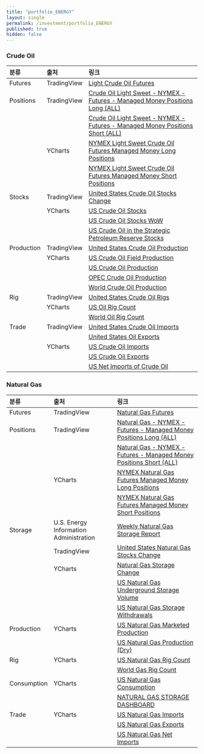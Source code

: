 ```yaml
---
title: "portfolio_ENERGY"
layout: single
permalink: /investment/portfolio_ENERGY
published: true
hidden: false
---
```


<head>
  <base target="_blank">
</head>

<script type="text/javascript" src="https://s3.tradingview.com/tv.js">
</script>



### Crude Oil

<script type="text/javascript">
	new TradingView.MediumWidget({
		"symbols": [
			[
				"Crude Oil Futures",
				"NYMEX:CL1!|1M"
			]
		],
		"chartOnly"			  	: false,
		"width"				    	: "100%",
		"height"				    : 300,
		"locale"	  		  	: "en",
		"colorTheme"		  	: "dark",
		"autosize"			  	: true,
		"showVolume"		  	: false,
		"hideDateRanges"		: false,
		"scalePosition"			: "right",
		"scaleMode"			  	: "Normal",
		"fontFamily"		  	: "sans-serif",
		"noTimeScale"		  	: false,
		"valuesTracking"		: "1",
		"chartType"			  	: "line",
		"lineWidth"			  	: 1,
		"color"					    : "rgba( 34 ,171 ,148 ,1 )",
		"fontColor"			  	: "rgba( 255 ,255 ,255 ,1 )",
		"backgroundColor"		: "rgba( 0 ,0 ,0 ,1 )",
		"gridLineColor"			: "rgba( 255 ,255 ,255 ,0.25 )",
		"widgetFontColor"		: "rgba( 255 ,255 ,255 ,1 )"
	});
</script>

<script type="text/javascript">
	new TradingView.MediumWidget({
		"symbols": [
			[
				"Long",
				"067651_F_MMP_L|1M"
			],
			[
				"Short",
				"067651_F_MMP_S|1M"
			],
			[
				"Stocks",
				"USCOSC|1M"
			],
			[
				"Production",
				"USCOP|1M"
			],
			[
				"Rigs",
				"USCOR|1M"
			],
			[
				"Imports",
				"USCOI|1M"
			],
			[
				"Exports",
				"USOE|1M"
			]
		],
		"chartOnly"			  	: false,
		"width"				    	: "100%",
		"height"				    : 340,
		"locale"	  		  	: "en",
		"colorTheme"		  	: "dark",
		"autosize"			  	: true,
		"showVolume"		  	: false,
		"hideDateRanges"		: false,
		"scalePosition"			: "right",
		"scaleMode"			  	: "Normal",
		"fontFamily"		  	: "sans-serif",
		"noTimeScale"		  	: false,
		"valuesTracking"		: "1",
		"chartType"			  	: "line",
		"lineWidth"			  	: 1,
		"color"					    : "rgba( 34 ,171 ,148 ,1 )",
		"fontColor"			  	: "rgba( 255 ,255 ,255 ,1 )",
		"backgroundColor"		: "rgba( 0 ,0 ,0 ,1 )",
		"gridLineColor"			: "rgba( 255 ,255 ,255 ,0.25 )",
		"widgetFontColor"		: "rgba( 255 ,255 ,255 ,1 )"
	});
</script>

| 분류 | 출처 | 링크 |
| :- | :- | :- |
| Futures		  | TradingView | [Light Crude Oil Futures](https://www.tradingview.com/symbols/NYMEX-CL1%21/) |
| Positions   | TradingView | [Crude Oil Light Sweet - NYMEX - Futures - Managed Money Positions Long (ALL)](https://www.tradingview.com/symbols/COT2-067651_F_MMP_L/) |
|             |             | [Crude Oil Light Sweet - NYMEX - Futures - Managed Money Positions Short (ALL)](https://www.tradingview.com/symbols/COT2-067651_F_MMP_S/) |
|         		| YCharts     | [NYMEX Light Sweet Crude Oil Futures Managed Money Long Positions](https://ycharts.com/indicators/nymex_light_sweet_crude_oil_futures_managed_money_long_positions) |
|				      |             | [NYMEX Light Sweet Crude Oil Futures Managed Money Short Positions](https://ycharts.com/indicators/nymex_light_sweet_crude_oil_futures_managed_money_short_positions) |
| Stocks      | TradingView | [United States Crude Oil Stocks Change](https://www.tradingview.com/symbols/ECONOMICS-USCOSC/) |
|       		  | YCharts     | [US Crude Oil Stocks](https://ycharts.com/indicators/us_stocks_of_crude_oil) |
|			      	|             | [US Crude Oil Stocks WoW](https://ycharts.com/indicators/us_crude_oil_inventories_wow) |
|				      |             | [US Crude Oil in the Strategic Petroleum Reserve Stocks](https://ycharts.com/indicators/us_ending_stocks_of_crude_oil_in_the_strategic_petroleum_reserve) |
| Production  | TradingView | [United States Crude Oil Production](https://www.tradingview.com/symbols/ECONOMICS-USCOP/) |
|           	| YCharts     | [US Crude Oil Field Production](https://ycharts.com/indicators/us_crude_oil_field_production) |
|			      	|             | [US Crude Oil Production](https://ycharts.com/indicators/us_crude_oil_production) |
|			      	|             | [OPEC Crude Oil Production](https://ycharts.com/indicators/opec_crude_oil_production) |
|			      	|             | [World Crude Oil Production](https://ycharts.com/indicators/world_crude_oil_production) |
| Rig         | TradingView | [United States Crude Oil Rigs](https://www.tradingview.com/symbols/ECONOMICS-USCOR/) |
|    			    | YCharts     | [US Oil Rig Count](https://ycharts.com/indicators/us_oil_rotary_rigs) |
|				      |             | [World Oil Rig Count](https://ycharts.com/indicators/world_oil_rotary_rigs) |
| Trade       | TradingView | [United States Crude Oil Imports](https://www.tradingview.com/symbols/ECONOMICS-USCOI/) |
|             |             | [United States Oil Exports](https://www.tradingview.com/symbols/ECONOMICS-USOE/) |
|     			  | YCharts     | [US Crude Oil Imports](https://ycharts.com/indicators/us_crude_oil_imports_wps) |
|				      |             | [US Crude Oil Exports](https://ycharts.com/indicators/us_crude_oil_exports_wie) |
|				      |             | [US Net Imports of Crude Oil](https://ycharts.com/indicators/us_crude_oil_net_imports) |



### Natural Gas

<script type="text/javascript">
	new TradingView.MediumWidget({
		"symbols": [
			[
				"Natural Gas Futures",
				"NYMEX:NG1!|1M"
			]
		],
		"chartOnly"			  	: false,
		"width"				    	: "100%",
		"height"			    	: 300,
		"locale"			    	: "en",
		"colorTheme"		  	: "dark",
		"autosize"			  	: true,
		"showVolume"		  	: false,
		"hideDateRanges"		: false,
		"scalePosition"			: "right",
		"scaleMode"			  	: "Normal",
		"fontFamily"		  	: "sans-serif",
		"noTimeScale"		  	: false,
		"valuesTracking"		: "1",
		"chartType"			  	: "line",
		"lineWidth"			  	: 1,
		"color"					    : "rgba( 34 ,171 ,148 ,1 )",
		"fontColor"				  : "rgba( 255 ,255 ,255 ,1 )",
		"backgroundColor"		: "rgba( 0 ,0 ,0 ,1 )",
		"gridLineColor"			: "rgba( 255 ,255 ,255 ,0.25 )",
		"widgetFontColor"		: "rgba( 255 ,255 ,255 ,1 )"
	});
</script>

<script type="text/javascript">
	new TradingView.MediumWidget({
		"symbols": [
			[
				"Long",
				"023651_F_MMP_L|1M"
			],
			[
				"Short",
				"023651_F_MMP_S|1M"
			],
			[
				"Stocks",
				"USNGSC|1M"
			]
		],
		"chartOnly"			  	: false,
		"width"				    	: "100%",
		"height"				    : 340,
		"locale"	  		  	: "en",
		"colorTheme"		  	: "dark",
		"autosize"			  	: true,
		"showVolume"		  	: false,
		"hideDateRanges"		: false,
		"scalePosition"			: "right",
		"scaleMode"			  	: "Normal",
		"fontFamily"		  	: "sans-serif",
		"noTimeScale"		  	: false,
		"valuesTracking"		: "1",
		"chartType"			  	: "line",
		"lineWidth"			  	: 1,
		"color"					    : "rgba( 34 ,171 ,148 ,1 )",
		"fontColor"			  	: "rgba( 255 ,255 ,255 ,1 )",
		"backgroundColor"		: "rgba( 0 ,0 ,0 ,1 )",
		"gridLineColor"			: "rgba( 255 ,255 ,255 ,0.25 )",
		"widgetFontColor"		: "rgba( 255 ,255 ,255 ,1 )"
	});
</script>

| 분류 | 출처 | 링크 |
| :- | :- | :- |
| Futures		  | TradingView | [Natural Gas Futures](https://www.tradingview.com/symbols/NYMEX-NG1!/) |
| Positions   | TradingView | [Natural Gas - NYMEX - Futures - Managed Money Positions Long (ALL)](https://www.tradingview.com/symbols/COT2-023651_F_MMP_L/) |
|             |             | [Natural Gas - NYMEX - Futures - Managed Money Positions Short (ALL)](https://www.tradingview.com/symbols/COT2-023651_F_MMP_S/) |
|         		| YCharts     | [NYMEX Natural Gas Futures Managed Money Long Positions](https://ycharts.com/indicators/nymex_natural_gas_futures_managed_money_long_positions) |
|				      |             | [NYMEX Natural Gas Futures Managed Money Short Positions](https://ycharts.com/indicators/nymex_natural_gas_futures_managed_money_short_positions) |
|	Storage    | U.S. Energy Information Administration | [Weekly Natural Gas Storage Report](https://ir.eia.gov/ngs/ngs.html) |
|             | TradingView | [United States Natural Gas Stocks Change](https://www.tradingview.com/symbols/ECONOMICS-USNGSC/) |
|       	  	| YCharts     | [Natural Gas Storage Change](https://ycharts.com/indicators/natural_gas_storage_change) |
|				      |             | [US Natural Gas Underground Storage Volume](https://ycharts.com/indicators/us_natural_gas_underground_storage_volume) |
|				      |             | [US Natural Gas Storage Withdrawals](https://ycharts.com/indicators/us_natural_gas_storage_activity_withdrawals) |
| Production	| YCharts     | [US Natural Gas Marketed Production](https://ycharts.com/indicators/us_natural_gas_marketed_production_ngm) |
|				      |             | [US Natural Gas Production (Dry)](https://ycharts.com/indicators/us_natural_gas_production_dry_mer_cubic_feet) |
| Rig			    | YCharts     | [US Natural Gas Rig Count](https://ycharts.com/indicators/us_gas_rotary_rigs) |
|		      		|             | [World Gas Rig Count](https://ycharts.com/indicators/world_gas_rotary_rigs) |
| Consumption	| YCharts     | [US Natural Gas Consumption](https://ycharts.com/indicators/us_natural_gas_consumption_mer) |
|				      |             | [NATURAL GAS STORAGE DASHBOARD](https://www.eia.gov/naturalgas/storage/dashboard/) |
| Trade		  	| YCharts     | [US Natural Gas Imports](https://ycharts.com/indicators/us_natural_gas_imports) |
|			      	|             | [US Natural Gas Exports](https://ycharts.com/indicators/us_natural_gas_exports) |
|	      			|             | [US Natural Gas Net Imports](https://ycharts.com/indicators/us_natural_gas_net_imports) |
